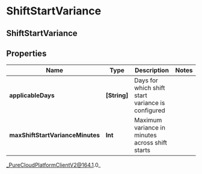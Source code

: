 # ShiftStartVariance

## ShiftStartVariance

## Properties

|Name | Type | Description | Notes|
|------------ | ------------- | ------------- | -------------|
| **applicableDays** | **[String]** | Days for which shift start variance is configured | |
| **maxShiftStartVarianceMinutes** | **Int** | Maximum variance in minutes across shift starts | |



_PureCloudPlatformClientV2@164.1.0_
